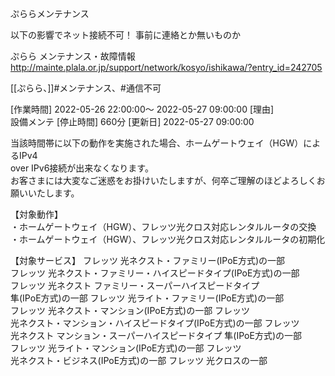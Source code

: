 ぷららメンテナンス

以下の影響でネット接続不可！ 事前に連絡とか無いものか

ぷらら メンテナンス・故障情報  
http://mainte.plala.or.jp/support/network/kosyo/ishikawa/?entry_id=242705  

[[ぷらら、]]#メンテナンス、#通信不可

[作業時間] 2022-05-26 22:00:00〜 2022-05-27 09:00:00 [理由]  
設備メンテ [停止時間] 660分 [更新日] 2022-05-27 09:00:00  

当該時間帯に以下の動作を実施された場合、ホームゲートウェイ（HGW）によるIPv4  
over IPv6接続が出来なくなります。  
お客さまには大変なご迷惑をお掛けいたしますが、何卒ご理解のほどよろしくお願いいたします。  

【対象動作】  
・ホームゲートウェイ（HGW）、フレッツ光クロス対応レンタルルータの交換  
・ホームゲートウェイ（HGW）、フレッツ光クロス対応レンタルルータの初期化  

【対象サービス】 フレッツ 光ネクスト・ファミリー(IPoE方式)の一部  
フレッツ 光ネクスト・ファミリー・ハイスピードタイプ(IPoE方式)の一部  
フレッツ 光ネクスト ファミリー・スーパーハイスピードタイプ  
隼(IPoE方式)の一部 フレッツ 光ライト・ファミリー(IPoE方式)の一部  
フレッツ 光ネクスト・マンション(IPoE方式)の一部 フレッツ  
光ネクスト・マンション・ハイスピードタイプ(IPoE方式)の一部 フレッツ  
光ネクスト マンション・スーパーハイスピードタイプ 隼(IPoE方式)の一部  
フレッツ 光ライト・マンション(IPoE方式)の一部 フレッツ  
光ネクスト・ビジネス(IPoE方式)の一部 フレッツ 光クロスの一部
